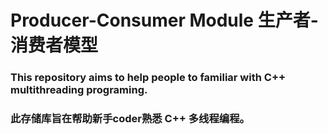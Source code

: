 # Producer-Consumer Module 生产者-消费者模型

### This repository aims to help people to familiar with C++ multithreading programing.

### 此存储库旨在帮助新手coder熟悉 C++ 多线程编程。
